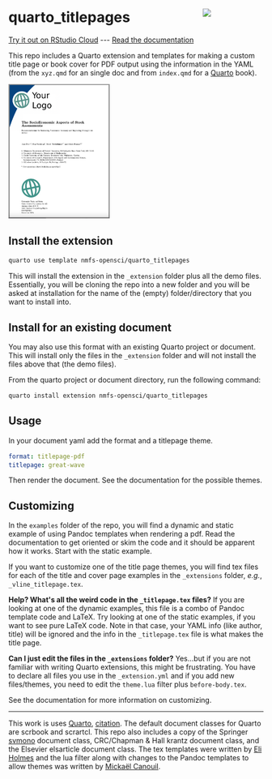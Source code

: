 # quarto_titlepages <a href="https://github.com/nmfs-opensci/quarto_titlepages"><img src="https://github.com/nmfs-opensci.png" align="right" width="120"/></a>

[Try it out on RStudio Cloud](https://rstudio.cloud/content/4370280) --- [Read the documentation](https://nmfs-opensci.github.io/quarto_titlepages/)

This repo includes a Quarto extension and templates for making a custom title page or book cover for PDF output using the information in the YAML (from the `xyz.qmd` for an single doc and from `index.qmd` for a [Quarto](https://quarto.org/) book). 

<img src="./img/example.png" width="200"/>


## Install the extension

```bash
quarto use template nmfs-opensci/quarto_titlepages
```

This will install the extension in the `_extension` folder plus all the demo files. Essentially, you will be cloning the repo into a new folder and you will be asked at installation for the name of the (empty) folder/directory that you want to install into.

## Install for an existing document

You may also use this format with an existing Quarto project or document. This will install only the files in the `_extension` folder and will not install the files above that (the demo files).

From the quarto project or document directory, run the following command:

```bash
quarto install extension nmfs-opensci/quarto_titlepages
```

## Usage

In your document yaml add the format and a titlepage theme.

```yaml
format: titlepage-pdf
titlepage: great-wave
```

Then render the document. See the documentation for the possible themes.

## Customizing

In the `examples` folder of the repo, you will find a dynamic and static example of using Pandoc templates when rendering a pdf. Read the documentation to get oriented or skim the code and it should be apparent how it works. Start with the static example.

If you want to customize one of the title page themes, you will find tex files for each of the title and cover page examples in the `_extensions` folder, *e.g.*, `_vline_titlepage.tex`.

**Help? What's all the weird code in the `_titlepage.tex` files?** If you are looking at one of the dynamic examples, this file is a combo of Pandoc template code and LaTeX. Try looking at one of the static examples, if you want to see pure LaTeX code. Note in that case, your YAML info (like author, title) will be ignored and the info in the `_titlepage.tex` file is what makes the title page.

**Can I just edit the files in the `_extensions` folder?** Yes...but if you are not familiar with writing Quarto extensions, this might be frustrating. You have to declare all files you use in the `_extension.yml` and if you add new files/themes, you need to edit the `theme.lua` filter plus `before-body.tex`.

See the documentation for more information on customizing.

------
This work is uses [Quarto](https://quarto.org/), [citation](https://github.com/quarto-dev/quarto-cli/blob/main/CITATION.cff). The default document classes for Quarto are scrbook and scrartcl. This repo also includes a copy of the Springer [svmono](https://www.springernature.com/gp/authors/campaigns/latex-author-support) document class, CRC/Chapman & Hall krantz document class, and the Elsevier elsarticle document class. The tex templates were written by [Eli Holmes](https://github.com/eeholmes) and the lua filter along with changes to the Pandoc templates to allow themes was written by [Mickaël Canouil](https://github.com/mcanouil).
